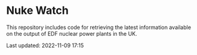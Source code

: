 # Nuke Watch

This repository includes code for retrieving the latest information available on the output of EDF nuclear power plants in the UK.

Last updated: 2022-11-09 17:15